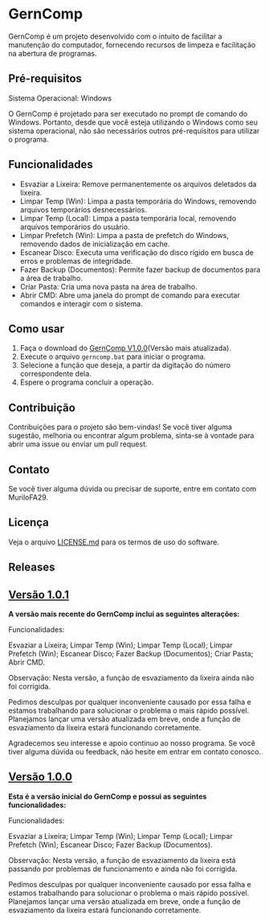 # GernComp

GernComp é um projeto desenvolvido com o intuito de facilitar a manutenção do computador, fornecendo recursos de limpeza e facilitação na abertura de programas.

## Pré-requisitos

Sistema Operacional: Windows

O GernComp é projetado para ser executado no prompt de comando do Windows. Portanto, desde que você esteja utilizando o Windows como seu sistema operacional, não são necessários outros pré-requisitos para utilizar o programa.

## Funcionalidades

- Esvaziar a Lixeira: Remove permanentemente os arquivos deletados da lixeira.
- Limpar Temp (Win): Limpa a pasta temporária do Windows, removendo arquivos temporários desnecessários.
- Limpar Temp (Local): Limpa a pasta temporária local, removendo arquivos temporários do usuário.
- Limpar Prefetch (Win): Limpa a pasta de prefetch do Windows, removendo dados de inicialização em cache.
- Escanear Disco: Executa uma verificação do disco rígido em busca de erros e problemas de integridade.
- Fazer Backup (Documentos): Permite fazer backup de documentos para a área de trabalho.
- Criar Pasta: Cria uma nova pasta na área de trabalho.
- Abrir CMD: Abre uma janela do prompt de comando para executar comandos e interagir com o sistema.

## Como usar

1. Faça o download do [GernComp V1.0.0](https://github.com/MuriloFA29/GernComp/releases/tag/v1.0.1)(Versão mais atualizada).
2. Execute o arquivo `gerncomp.bat` para iniciar o programa.
3. Selecione a função que deseja, a partir da digitação do número correspondente dela.
4. Espere o programa concluir a operação.

## Contribuição

Contribuições para o projeto são bem-vindas! Se você tiver alguma sugestão, melhoria ou encontrar algum problema, sinta-se à vontade para abrir uma issue ou enviar um pull request.

## Contato

Se você tiver alguma dúvida ou precisar de suporte, entre em contato com MuriloFA29.

## Licença

Veja o arquivo [LICENSE.md](LICENSE.md) para os termos de uso do software.


## Releases

## [Versão 1.0.1](https://github.com/MuriloFA29/GernComp/releases/tag/v1.0.0) 
**A versão mais recente do GernComp inclui as seguintes alterações:**

Funcionalidades:

Esvaziar a Lixeira;
Limpar Temp (Win);
Limpar Temp (Local);
Limpar Prefetch (Win);
Escanear Disco;
Fazer Backup (Documentos);
Criar Pasta;
Abrir CMD.

Observação: Nesta versão, a função de esvaziamento da lixeira ainda não foi corrigida.

Pedimos desculpas por qualquer inconveniente causado por essa falha e estamos trabalhando para solucionar o problema o mais rápido possível. Planejamos lançar uma versão atualizada em breve, onde a função de esvaziamento da lixeira estará funcionando corretamente.

Agradecemos seu interesse e apoio contínuo ao nosso programa. Se você tiver alguma dúvida ou feedback, não hesite em entrar em contato conosco.

## [Versão 1.0.0](https://github.com/MuriloFA29/GernComp/releases/tag/v1.0.1) 
**Esta é a versão inicial do GernComp e possui as seguintes funcionalidades:**

Funcionalidades:

Esvaziar a Lixeira;
Limpar Temp (Win);
Limpar Temp (Local);
Limpar Prefetch (Win);
Escanear Disco;
Fazer Backup (Documentos).

Observação: Nesta versão, a função de esvaziamento da lixeira está passando por problemas de funcionamento e ainda não foi corrigida.

Pedimos desculpas por qualquer inconveniente causado por essa falha e estamos trabalhando para solucionar o problema o mais rápido possível. Planejamos lançar uma versão atualizada em breve, onde a função de esvaziamento da lixeira estará funcionando corretamente.


